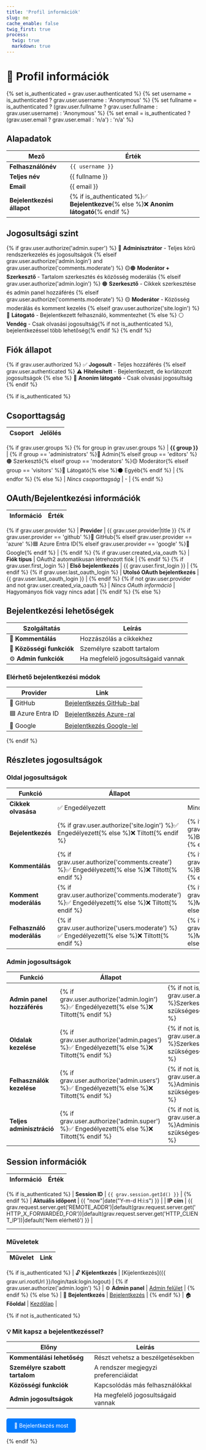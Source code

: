 ```yaml
---
title: 'Profil információk'
slug: me
cache_enable: false
twig_first: true
process:
  twig: true
  markdown: true
---
```


# 👤 Profil információk

{% set is_authenticated = grav.user.authenticated %}
{% set username = is_authenticated ? grav.user.username : 'Anonymous' %}
{% set fullname = is_authenticated ? (grav.user.fullname ? grav.user.fullname : grav.user.username) : 'Anonymous' %}
{% set email = is_authenticated ? (grav.user.email ? grav.user.email : 'n/a') : 'n/a' %}

## Alapadatok

| Mező | Érték |
|------|-------|
| **Felhasználónév** | `{{ username }}` |
| **Teljes név** | {{ fullname }} |
| **Email** | {{ email }} |
| **Bejelentkezési állapot** | {% if is_authenticated %}✅ **Bejelentkezve**{% else %}❌ **Anonim látogató**{% endif %} |

## Jogosultsági szint
{% if grav.user.authorize('admin.super') %}
🔴 **Adminisztrátor** - Teljes körű rendszerkezelés és jogosultságok
{% elseif grav.user.authorize('admin.login') and grav.user.authorize('comments.moderate') %}
🟡🟠 **Moderátor + Szerkesztő** - Tartalom szerkesztés és közösség moderálás
{% elseif grav.user.authorize('admin.login') %}
🟠 **Szerkesztő** - Cikkek szerkesztése és admin panel hozzáférés
{% elseif grav.user.authorize('comments.moderate') %}
🟡 **Moderátor** - Közösség moderálás és komment kezelés
{% elseif grav.user.authorize('site.login') %}
🔵 **Látogató** - Bejelentkezett felhasználó, kommentezhet
{% else %}
⚪ **Vendég** - Csak olvasási jogosultság{% if not is_authenticated %}, bejelentkezéssel több lehetőség{% endif %}
{% endif %}

## Fiók állapot
{% if grav.user.authorized %}
✅ **Jogosult** - Teljes hozzáférés
{% elseif grav.user.authenticated %}
⚠️ **Hitelesített** - Bejelentkezett, de korlátozott jogosultságok
{% else %}
👤 **Anonim látogató** - Csak olvasási jogosultság
{% endif %}

{% if is_authenticated %}
## Csoporttagság

| Csoport | Jelölés |
|---------|---------|
{% if grav.user.groups %}
{% for group in grav.user.groups %}
| **{{ group }}** | {% if group == 'administrators' %}🔴 Admin{% elseif group == 'editors' %}🟠 Szerkesztő{% elseif group == 'moderators' %}🟡 Moderátor{% elseif group == 'visitors' %}🔵 Látogató{% else %}⚫ Egyéb{% endif %} |
{% endfor %}
{% else %}
| _Nincs csoporttagság_ | - |
{% endif %}

## OAuth/Bejelentkezési információk

| Információ | Érték |
|------------|-------|
{% if grav.user.provider %}
| **Provider** | {{ grav.user.provider|title }} {% if grav.user.provider == 'github' %}🐙 GitHub{% elseif grav.user.provider == 'azure' %}🟦 Azure Entra ID{% elseif grav.user.provider == 'google' %}🔴 Google{% endif %} |
{% endif %}
{% if grav.user.created_via_oauth %}
| **Fiók típus** | OAuth2 automatikusan létrehozott fiók |
{% endif %}
{% if grav.user.first_login %}
| **Első bejelentkezés** | {{ grav.user.first_login }} |
{% endif %}
{% if grav.user.last_oauth_login %}
| **Utolsó OAuth bejelentkezés** | {{ grav.user.last_oauth_login }} |
{% endif %}
{% if not grav.user.provider and not grav.user.created_via_oauth %}
| _Nincs OAuth információ_ | Hagyományos fiók vagy nincs adat |
{% endif %}
{% else %}
## Bejelentkezési lehetőségek

| Szolgáltatás | Leírás |
|--------------|--------|
| 💬 **Kommentálás** | Hozzászólás a cikkekhez |
| 👥 **Közösségi funkciók** | Személyre szabott tartalom |
| ⚙️ **Admin funkciók** | Ha megfelelő jogosultságaid vannak |

### Elérhető bejelentkezési módok

| Provider | Link |
|----------|------|
| 🐙 GitHub | [Bejelentkezés GitHub-bal](/login) |
| 🟦 Azure Entra ID | [Bejelentkezés Azure-ral](/login) |
| 🔴 Google | [Bejelentkezés Google-lel](/login) |
{% endif %}

## Részletes jogosultságok

### Oldal jogosultságok

| Funkció | Állapot | Megjegyzés |
|---------|---------|------------|
| **Cikkek olvasása** | ✅ Engedélyezett | Mindenki számára |
| **Bejelentkezés** | {% if grav.user.authorize('site.login') %}✅ Engedélyezett{% else %}❌ Tiltott{% endif %} | {% if not is_authenticated and not grav.user.authorize('site.login') %}Bejelentkezés szükséges{% else %}-{% endif %} |
| **Kommentálás** | {% if grav.user.authorize('comments.create') %}✅ Engedélyezett{% else %}❌ Tiltott{% endif %} | {% if not is_authenticated and not grav.user.authorize('comments.create') %}Bejelentkezés szükséges{% else %}-{% endif %} |
| **Komment moderálás** | {% if grav.user.authorize('comments.moderate') %}✅ Engedélyezett{% else %}❌ Tiltott{% endif %} | {% if not is_authenticated and not grav.user.authorize('comments.moderate') %}Moderátori jogosultság szükséges{% else %}-{% endif %} |
| **Felhasználó moderálás** | {% if grav.user.authorize('users.moderate') %}✅ Engedélyezett{% else %}❌ Tiltott{% endif %} | {% if not is_authenticated and not grav.user.authorize('users.moderate') %}Moderátori jogosultság szükséges{% else %}-{% endif %} |

### Admin jogosultságok

| Funkció | Állapot | Megjegyzés |
|---------|---------|------------|
| **Admin panel hozzáférés** | {% if grav.user.authorize('admin.login') %}✅ Engedélyezett{% else %}❌ Tiltott{% endif %} | {% if not is_authenticated and not grav.user.authorize('admin.login') %}Szerkesztői jogosultság szükséges{% else %}-{% endif %} |
| **Oldalak kezelése** | {% if grav.user.authorize('admin.pages') %}✅ Engedélyezett{% else %}❌ Tiltott{% endif %} | {% if not is_authenticated and not grav.user.authorize('admin.pages') %}Szerkesztői jogosultság szükséges{% else %}-{% endif %} |
| **Felhasználók kezelése** | {% if grav.user.authorize('admin.users') %}✅ Engedélyezett{% else %}❌ Tiltott{% endif %} | {% if not is_authenticated and not grav.user.authorize('admin.users') %}Adminisztrátori jogosultság szükséges{% else %}-{% endif %} |
| **Teljes adminisztráció** | {% if grav.user.authorize('admin.super') %}✅ Engedélyezett{% else %}❌ Tiltott{% endif %} | {% if not is_authenticated and not grav.user.authorize('admin.super') %}Adminisztrátori jogosultság szükséges{% else %}-{% endif %} |

## Session információk

| Információ | Érték |
|------------|-------|
{% if is_authenticated %}
| **Session ID** | `{{ grav.session.getId() }}` |
{% endif %}
| **Aktuális időpont** | {{ "now"|date("Y-m-d H:i:s") }} |
| **IP cím** | {{ grav.request.server.get('REMOTE_ADDR')|default(grav.request.server.get('HTTP_X_FORWARDED_FOR'))|default(grav.request.server.get('HTTP_CLIENT_IP'))|default('Nem elérhető') }} |

---

### Műveletek

| Művelet | Link |
|---------|------|
{% if is_authenticated %}
| 🔓 **Kijelentkezés** | [Kijelentkezés]({{ grav.uri.rootUrl }}/login/task:login.logout) |
{% if grav.user.authorize('admin.login') %}
| ⚙️ **Admin panel** | [Admin felület](/admin) |
{% endif %}
{% else %}
| 🔐 **Bejelentkezés** | [Bejelentkezés](/login) |
{% endif %}
| 🏠 **Főoldal** | [Kezdőlap](/) |

{% if not is_authenticated %}

### 💡 Mit kapsz a bejelentkezéssel?

| Előny | Leírás |
|-------|--------|
| **Kommentálási lehetőség** | Részt vehetsz a beszélgetésekben |
| **Személyre szabott tartalom** | A rendszer megjegyzi preferenciáidat |
| **Közösségi funkciók** | Kapcsolódás más felhasználókkal |
| **Admin jogosultságok** | Ha megfelelő jogosultságaid vannak |

<a href="/login" style="display: inline-block; background: #007bff; color: white; padding: 10px 20px; text-decoration: none; border-radius: 5px; margin-top: 10px;">🚀 Bejelentkezés most</a>

{% endif %}